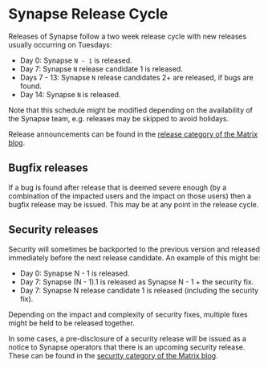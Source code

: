 # Synapse Release Cycle

Releases of Synapse follow a two week release cycle with new releases usually
occurring on Tuesdays:

* Day 0: Synapse `N - 1` is released.
* Day 7: Synapse `N` release candidate 1 is released.
* Days 7 - 13: Synapse `N` release candidates 2+ are released, if bugs are found.
* Day 14: Synapse `N` is released.

Note that this schedule might be modified depending on the availability of the
Synapse team, e.g. releases may be skipped to avoid holidays.

Release announcements can be found in the
[release category of the Matrix blog](https://matrix.org/category/releases).

## Bugfix releases

If a bug is found after release that is deemed severe enough (by a combination
of the impacted users and the impact on those users) then a bugfix release may
be issued. This may be at any point in the release cycle.

## Security releases

Security will sometimes be backported to the previous version and released
immediately before the next release candidate. An example of this might be:

* Day 0: Synapse N - 1 is released.
* Day 7: Synapse (N - 1).1 is released as Synapse N - 1 + the security fix.
* Day 7: Synapse N release candidate 1 is released (including the security fix).

Depending on the impact and complexity of security fixes, multiple fixes might
be held to be released together.

In some cases, a pre-disclosure of a security release will be issued as a notice
to Synapse operators that there is an upcoming security release. These can be
found in the [security category of the Matrix blog](https://matrix.org/category/security).
